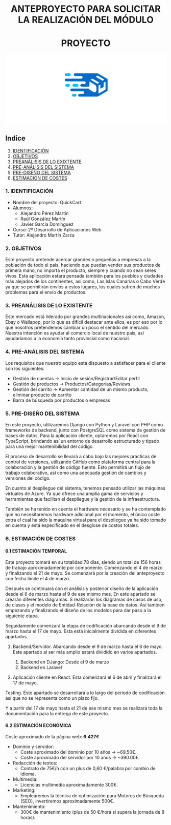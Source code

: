 <div align="center">

# ANTEPROYECTO PARA SOLICITAR LA REALIZACIÓN DEL MÓDULO
# PROYECTO

</div>

<div align="center">
<img src="img/logo.png" />
</div>


## Indice

1. [IDENTIFICACIÓN](#id1)
2. [OBJETIVOS](#id2)
3. [PREANÁLISIS DE LO EXIXTENTE](#id3)
4. [PRE-ANÁLISIS DEL SISTEMA](#id4)
5. [PRE-DISEÑO DEL SISTEMA](#id5)
6. [ESTIMACIÓN DE COSTES](#id6)



### 1. IDENTIFICACIÓN <a name="id1"></a>


+ Nombre del proyecto: QuickCart
+ Alumnos:
  - Alejandro Pérez Martín
  - Raúl González Martín
  - Javier García Domínguez
+ Curso: 2º Desarrollo de Aplicaciones Web
+ Tutor: Alejandro Martín Zarza

### 2. OBJETIVOS <a name="id2"></a>
Este proyecto pretende acercar grandes o pequeñas a empresas a la población de todo el país, haciendo que puedan vender sus productos de primera mano, no importa el producto,
siempre y cuando no sean seres vivos. Esta aplicación estará pensada también para los pueblos y ciudades más alejados de los continentes, así como, Las Islas Canarias o Cabo Verde ya que se permitirán
envíos a estos lugares, los cuales sufren de muchos problemas para el envío de productos.

### 3. PREANÁLISIS DE LO EXISTENTE <a name="id3"></a>
Este mercado está liderado por grandes multinacionales así como, Amazon, Ebay o Wallapop, por lo que es difícil destacar ante ellos, es por eso por lo que nosotros pretendemos cambiar un poco el sentido del mercado. Nuestra intención es ayudar al comercio local de nuestro país, así ayudaríamos a la economía tanto provincial como nacional. 

### 4. PRE-ANÁLISIS DEL SISTEMA <a name="id4"></a>
Los requisitos que nuestro equipo está dispuesto a satisfacer para el cliente son los siguientes:
  - Gestión de cuentas $\rightarrow$ Inicio de sesión/Registrar/Editar perfil
  - Gestión de productos $\rightarrow$ Productos/Categorías/Reviews
  - Gestión del carrito $\rightarrow$ Aumentar cantidad de un mismo producto, eliminar producto de carrito 
  - Barra de búsqueda por productos o empresas

### 5. PRE-DISEÑO DEL SISTEMA <a name="id5"></a>

  En este proyecto, utilizaremos Django con Python y Laravel con PHP como frameworks de backend, junto con PostgreSQL como sistema de gestión de bases de datos. Para la aplicación cliente, optaremos por React con TypeScript, brindando así un entorno de desarrollo estructurado y tipado para una mejor mantenibilidad del código.

  El proceso de desarrollo se llevará a cabo bajo las mejores prácticas de control de versiones, utilizando GitHub como plataforma central para la colaboración y la gestión de código fuente. Esto permitirá un flujo de trabajo colaborativo, así como una adecuada gestión de cambios y versiones del código.

  En cuanto al despliegue del sistema, tenemos pensado utilizar las máquinas virtuales de Azure. Ya que ofrece una amplia gama de servicios y herramientas que facilitan el despliegue y la gestión de la infraestructura.

  También se ha tenido en cuenta el hardware necesario y se ha contemplado que no necesitaremos hardware adicional por el momento, el único coste extra el cual ha sido la maquina virtual para el despliegue ya ha sido tomado en cuenta y está especificado en el desglose de costos totales.

### 6. ESTIMACIÓN DE COSTES <a name="id6"></a>

#### 6.1 ESTIMACIÓN TEMPORAL

  Este proyecto tomará en su totalidad 78 días, siendo un total de 156 horas de trabajo aproximadamente por componente. Comenzando el 4 de marzo y finalizando el 21 de mayo.  Se comenzará por  la creación del anteproyecto con fecha límite el 4 de marzo.

  Después se continuará con el análisis y posterior diseño de la aplicación desde el 6 de marzo hasta el 9 de ese mismo mes. En este apartado se crearán diferentes diagramas. S realizarán los diagramas de casos de uso, de clases y el modelo de Entidad-Relación de la base de datos. Así tambien empezando y finalizando el diseño de los modelos para dar paso a la siguiente etapa.

  Seguidamente comenzará la etapa de codificación abarcando desde el 9 de marzo hasta el 17 de mayo. Esta está inicialmente dividida en diferentes apartados.

1) Backend/Servidor. Abarcando desde el 9 de marzo hasta el 6 de mayo. Este apartado al ser más amplio estará dividido en varios apartados.
   1. Backend en DJango: Desde el 9 de marzo
   2. Backend en Laravel

2) Aplicación cliente en React. Esta comenzará el 6 de abril y finalizará el 17 de mayo.

Testing. Este apartado se desarrollará a lo largo del periodo de codificación así que no se representa como un plazo fijo.

Y a partir del 17 de mayo hasta el 21 de ese mismo mes se realizará toda la documentación para la entrega de este proyecto.

#### 6.2 ESTIMACIÓN ECONÓMICA
Coste aproximado de la página web: **6.427€**

- Dominio y servidor:
  - Coste aproximado del dominio por 10 años $\rightarrow$ ~69.50€.
  - Coste aproximado del servidor por 10 años $\rightarrow$ ~390.00€.
- Redacción de textos:
  - Contrato de 75€/h con un plus de 0,60 €/palabra por cambio de idioma.
- Multimedia:
  - Licencias multimedia aproximadamente 300€.
- Marketing:
  - Emplearemos la técnica de optimización para Motores de Búsqueda (SEO), invertiremos aproximadamente 500€.
- Mantenimiento:
  - 300€ de mantenimiento (plus de 50 €/hora si supera la jornada de 8 horas).

